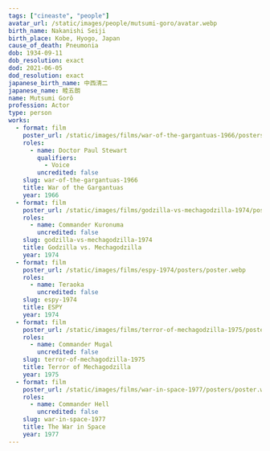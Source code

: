 ```yaml
---
tags: ["cineaste", "people"]
avatar_url: /static/images/people/mutsumi-goro/avatar.webp
birth_name: Nakanishi Seiji
birth_place: Kobe, Hyogo, Japan
cause_of_death: Pneumonia
dob: 1934-09-11
dob_resolution: exact
dod: 2021-06-05
dod_resolution: exact
japanese_birth_name: 中西清二
japanese_name: 睦五朗
name: Mutsumi Gorô
profession: Actor
type: person
works:
  - format: film
    poster_url: /static/images/films/war-of-the-gargantuas-1966/posters/poster.webp
    roles:
      - name: Doctor Paul Stewart
        qualifiers:
          - Voice
        uncredited: false
    slug: war-of-the-gargantuas-1966
    title: War of the Gargantuas
    year: 1966
  - format: film
    poster_url: /static/images/films/godzilla-vs-mechagodzilla-1974/posters/poster.webp
    roles:
      - name: Commander Kuronuma
        uncredited: false
    slug: godzilla-vs-mechagodzilla-1974
    title: Godzilla vs. Mechagodzilla
    year: 1974
  - format: film
    poster_url: /static/images/films/espy-1974/posters/poster.webp
    roles:
      - name: Teraoka
        uncredited: false
    slug: espy-1974
    title: ESPY
    year: 1974
  - format: film
    poster_url: /static/images/films/terror-of-mechagodzilla-1975/posters/poster.webp
    roles:
      - name: Commander Mugal
        uncredited: false
    slug: terror-of-mechagodzilla-1975
    title: Terror of Mechagodzilla
    year: 1975
  - format: film
    poster_url: /static/images/films/war-in-space-1977/posters/poster.webp
    roles:
      - name: Commander Hell
        uncredited: false
    slug: war-in-space-1977
    title: The War in Space
    year: 1977
---
```


